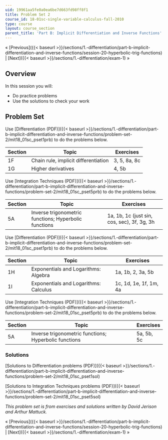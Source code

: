 ```yaml
---
uid: 19961aa5fe0a0ea6be7d663fd98ff8f1
title: Problem Set 2
course_id: 18-01sc-single-variable-calculus-fall-2010
type: course
layout: course_section
parent_title: 'Part B: Implicit Differentiation and Inverse Functions'
---
```


« [Previous]({{< baseurl >}}/sections/1.-differentiation/part-b-implicit-differentiation-and-inverse-functions/session-20-hyperbolic-trig-functions) | [Next]({{< baseurl >}}/sections/1.-differentiation/exam-1) »

Overview
--------

In this session you will:

*   Do practice problems
*   Use the solutions to check your work

Problem Set
-----------

Use [Differentiation (PDF)]({{< baseurl >}}/sections/1.-differentiation/part-b-implicit-differentiation-and-inverse-functions/problem-set-2/mit18_01sc_pset1prb) to do the problems below.

| Section | Topic | Exercises |
| --- | --- | --- |
| 1F | Chain rule, implicit differentiation | 3, 5, 8a, 8c |
| 1G | Higher derivatives | 4, 5b 

Use [Integration Techniques (PDF)]({{< baseurl >}}/sections/1.-differentiation/part-b-implicit-differentiation-and-inverse-functions/problem-set-2/mit18_01sc_pset5prb) to do the problems below.

| Section | Topic | Exercises |
| --- | --- | --- |
| 5A | Inverse trigonometric functions; Hyperbolic functions | 1a, 1b, 1c (just sin, cos, sec), 3f, 3g, 3h 

Use [Differentiation (PDF)]({{< baseurl >}}/sections/1.-differentiation/part-b-implicit-differentiation-and-inverse-functions/problem-set-2/mit18_01sc_pset1prb) to do the problems below.

| Section | Topic | Exercises |
| --- | --- | --- |
| 1H | Exponentials and Logarithms: Algebra | 1a, 1b, 2, 3a, 5b |
| 1I | Exponentials and Logarithms: Calculus | 1c, 1d, 1e, 1f, 1m, 4a 

Use [Integration Techniques (PDF)]({{< baseurl >}}/sections/1.-differentiation/part-b-implicit-differentiation-and-inverse-functions/problem-set-2/mit18_01sc_pset5prb) to do the problems below.

| Section | Topic | Exercises |
| --- | --- | --- |
| 5A | Inverse trigonometric functions; Hyperbolic functions | 5a, 5b, 5c 

### Solutions

[Solutions to Differentiation problems (PDF)]({{< baseurl >}}/sections/1.-differentiation/part-b-implicit-differentiation-and-inverse-functions/problem-set-2/mit18_01sc_pset1sol)

[Solutions to Integration Techniques problems (PDF)]({{< baseurl >}}/sections/1.-differentiation/part-b-implicit-differentiation-and-inverse-functions/problem-set-2/mit18_01sc_pset5sol)

_This problem set is from exercises and solutions written by David Jerison and Arthur Mattuck._

« [Previous]({{< baseurl >}}/sections/1.-differentiation/part-b-implicit-differentiation-and-inverse-functions/session-20-hyperbolic-trig-functions) | [Next]({{< baseurl >}}/sections/1.-differentiation/exam-1) »